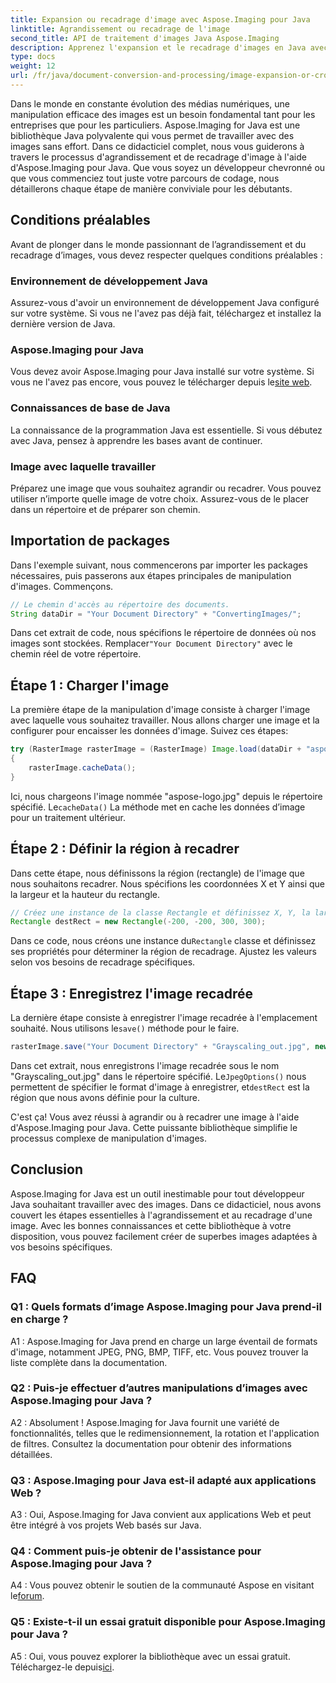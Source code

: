 ```yaml
---
title: Expansion ou recadrage d'image avec Aspose.Imaging pour Java
linktitle: Agrandissement ou recadrage de l'image
second_title: API de traitement d'images Java Aspose.Imaging
description: Apprenez l'expansion et le recadrage d'images en Java avec Aspose.Imaging. Tutoriel étape par étape pour les développeurs. Améliorez vos compétences en manipulation d’images.
type: docs
weight: 12
url: /fr/java/document-conversion-and-processing/image-expansion-or-cropping/
---
```

Dans le monde en constante évolution des médias numériques, une manipulation efficace des images est un besoin fondamental tant pour les entreprises que pour les particuliers. Aspose.Imaging for Java est une bibliothèque Java polyvalente qui vous permet de travailler avec des images sans effort. Dans ce didacticiel complet, nous vous guiderons à travers le processus d'agrandissement et de recadrage d'image à l'aide d'Aspose.Imaging pour Java. Que vous soyez un développeur chevronné ou que vous commenciez tout juste votre parcours de codage, nous détaillerons chaque étape de manière conviviale pour les débutants.

## Conditions préalables

Avant de plonger dans le monde passionnant de l’agrandissement et du recadrage d’images, vous devez respecter quelques conditions préalables :

### Environnement de développement Java

Assurez-vous d'avoir un environnement de développement Java configuré sur votre système. Si vous ne l'avez pas déjà fait, téléchargez et installez la dernière version de Java.

### Aspose.Imaging pour Java

 Vous devez avoir Aspose.Imaging pour Java installé sur votre système. Si vous ne l'avez pas encore, vous pouvez le télécharger depuis le[site web](https://releases.aspose.com/imaging/java/).

### Connaissances de base de Java

La connaissance de la programmation Java est essentielle. Si vous débutez avec Java, pensez à apprendre les bases avant de continuer.

### Image avec laquelle travailler

Préparez une image que vous souhaitez agrandir ou recadrer. Vous pouvez utiliser n’importe quelle image de votre choix. Assurez-vous de le placer dans un répertoire et de préparer son chemin.

## Importation de packages

Dans l'exemple suivant, nous commencerons par importer les packages nécessaires, puis passerons aux étapes principales de manipulation d'images. Commençons.

```java
// Le chemin d'accès au répertoire des documents.
String dataDir = "Your Document Directory" + "ConvertingImages/";
```

 Dans cet extrait de code, nous spécifions le répertoire de données où nos images sont stockées. Remplacer`"Your Document Directory"` avec le chemin réel de votre répertoire.

## Étape 1 : Charger l'image

La première étape de la manipulation d'image consiste à charger l'image avec laquelle vous souhaitez travailler. Nous allons charger une image et la configurer pour encaisser les données d'image. Suivez ces étapes:

```java
try (RasterImage rasterImage = (RasterImage) Image.load(dataDir + "aspose-logo.jpg"))
{
    rasterImage.cacheData();
}
```

 Ici, nous chargeons l'image nommée "aspose-logo.jpg" depuis le répertoire spécifié. Le`cacheData()` La méthode met en cache les données d’image pour un traitement ultérieur.

## Étape 2 : Définir la région à recadrer

Dans cette étape, nous définissons la région (rectangle) de l'image que nous souhaitons recadrer. Nous spécifions les coordonnées X et Y ainsi que la largeur et la hauteur du rectangle.

```java
// Créez une instance de la classe Rectangle et définissez X, Y, la largeur et la hauteur du rectangle
Rectangle destRect = new Rectangle(-200, -200, 300, 300);
```

 Dans ce code, nous créons une instance du`Rectangle` classe et définissez ses propriétés pour déterminer la région de recadrage. Ajustez les valeurs selon vos besoins de recadrage spécifiques.

## Étape 3 : Enregistrez l'image recadrée

 La dernière étape consiste à enregistrer l'image recadrée à l'emplacement souhaité. Nous utilisons le`save()` méthode pour le faire. 

```java
rasterImage.save("Your Document Directory" + "Grayscaling_out.jpg", new JpegOptions(), destRect);
```

Dans cet extrait, nous enregistrons l'image recadrée sous le nom "Grayscaling_out.jpg" dans le répertoire spécifié. Le`JpegOptions()` nous permettent de spécifier le format d'image à enregistrer, et`destRect` est la région que nous avons définie pour la culture.

C'est ça! Vous avez réussi à agrandir ou à recadrer une image à l'aide d'Aspose.Imaging pour Java. Cette puissante bibliothèque simplifie le processus complexe de manipulation d'images.

## Conclusion

Aspose.Imaging for Java est un outil inestimable pour tout développeur Java souhaitant travailler avec des images. Dans ce didacticiel, nous avons couvert les étapes essentielles à l'agrandissement et au recadrage d'une image. Avec les bonnes connaissances et cette bibliothèque à votre disposition, vous pouvez facilement créer de superbes images adaptées à vos besoins spécifiques.

## FAQ

### Q1 : Quels formats d’image Aspose.Imaging pour Java prend-il en charge ?
   
A1 : Aspose.Imaging for Java prend en charge un large éventail de formats d'image, notamment JPEG, PNG, BMP, TIFF, etc. Vous pouvez trouver la liste complète dans la documentation.

### Q2 : Puis-je effectuer d’autres manipulations d’images avec Aspose.Imaging pour Java ?

A2 : Absolument ! Aspose.Imaging for Java fournit une variété de fonctionnalités, telles que le redimensionnement, la rotation et l'application de filtres. Consultez la documentation pour obtenir des informations détaillées.

### Q3 : Aspose.Imaging pour Java est-il adapté aux applications Web ?

A3 : Oui, Aspose.Imaging for Java convient aux applications Web et peut être intégré à vos projets Web basés sur Java.

### Q4 : Comment puis-je obtenir de l'assistance pour Aspose.Imaging pour Java ?

 A4 : Vous pouvez obtenir le soutien de la communauté Aspose en visitant le[forum](https://forum.aspose.com/).

### Q5 : Existe-t-il un essai gratuit disponible pour Aspose.Imaging pour Java ?

 A5 : Oui, vous pouvez explorer la bibliothèque avec un essai gratuit. Téléchargez-le depuis[ici](https://releases.aspose.com/).